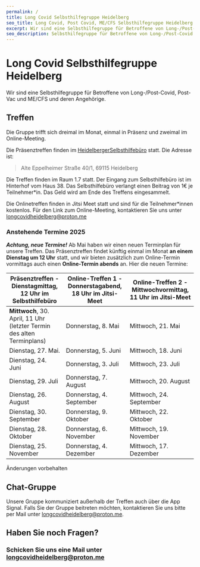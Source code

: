 ```yaml
---
permalink: / 
title: Long Covid Selbsthilfegruppe Heidelberg
seo_title: Long Covid, Post Covid, ME/CFS Selbsthilfegruppe Heidelberg
excerpt: Wir sind eine Selbsthilfegruppe für Betroffene von Long-/Post-Covid, Post-Vac ​und ME/CFS und deren Angehörige.
seo_description: Selbsthilfegruppe für Betroffene von Long-/Post-Covid und ME/CFS in Heidelberg und deren Anghörige.
---
```

# Long Covid Selbsthilfegruppe ​Heidelberg
Wir sind eine Selbsthilfegruppe für Betroffene von Long-/Post-Covid, Post-Vac ​und ME/CFS und deren Angehörige.

## Treffen
Die Gruppe trifft sich dreimal im Monat, einmal in Präsenz und zweimal im Online-Meeting.

Die Präsenztreffen finden im [Heidelberger ​Selbsthilfebüro](https://www.selbsthilfe-heidelberg.de/) statt. Die Adresse ist:
> Alte Eppelheimer Straße 40/1, 69115 Heidelberg

Die Treffen finden im Raum 1.7 statt. Der Eingang zum Selbsthilfebüro ist im Hinterhof vom Haus 38.
Das Selbsthilfebüro verlangt einen Beitrag von ​1€ je Teilnehmer*in. Das Geld wird ​am Ende des Treffens eingesammelt.

Die Onlinetreffen finden in Jitsi Meet statt und sind für die Teilnehmer*innen kostenlos. Für den Link zum ​Online-Meeting, kontaktieren Sie uns unter ​[longcovidheidelberg@proton.me](mailto:longcovidheidelberg@proton.me)

### Anstehende Termine 2025
_**Achtung, neue Termine!**_
Ab Mai haben wir einen neuen Terminplan für unsere Treffen. Das
Präsenztreffen findet künftig einmal im Monat **an einem Dienstag um 12 Uhr** statt, und wir bieten zusätzlich
zum Online-Termin vormittags auch einen **Online-Termin abends** an. Hier die neuen Termine:

| Präsenztreffen - Dienstagmittag, 12 Uhr im Selbsthilfebüro | Online-Treffen 1 - Donnerstagabend, 18 Uhr im Jitsi-Meet | Online-Treffen 2 - Mittwochvormittag, 11 Uhr im Jitsi-Meet |
| --------------------------------------------------------- | ------------------------------------------------------- | --------------------------------------------------------- |
| **Mittwoch**, 30. April, 11 Uhr (letzter Termin des alten Terminplans)            | Donnerstag, 8. Mai                                      | Mittwoch, 21. Mai                                         |
| Dienstag, 27. Mai.                                        | Donnerstag, 5. Juni                                     | Mittwoch, 18. Juni                                        |
| Dienstag, 24. Juni                                        | Donnerstag, 3. Juli                                     | Mittwoch, 23. Juli                                        |
| Dienstag, 29. Juli                                        | Donnerstag, 7. August                                   | Mittwoch, 20. August                                      |
| Dienstag, 26. August                                      | Donnerstag, 4. September                                | Mittwoch, 24. September                                   |
| Dienstag, 30. September                                   | Donnerstag, 9. Oktober                                  | Mittwoch, 22. Oktober                                     |
| Dienstag, 28. Oktober                                     | Donnerstag, 6. November                                 | Mittwoch, 19. November                                    |
| Dienstag, 25. November                                    | Donnerstag, 4. Dezember                                 | Mittwoch, 17. Dezember                                    |

Änderungen vorbehalten


## Chat-Gruppe
Unsere Gruppe kommuniziert außerhalb der Treffen auch über die App Signal. Falls Sie der Gruppe beitreten möchten, kontaktieren Sie uns bitte per Mail unter ​[longcovidheidelberg@proton.me](mailto:longcovidheidelberg@proton.me).

## Haben Sie noch Fragen?
### Schicken Sie uns eine Mail unter [longcovidheidelberg@proton.me](mailto:longcovidheidelberg@proton.me)
